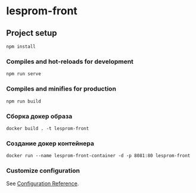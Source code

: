 # lesprom-front

## Project setup
```
npm install
```

### Compiles and hot-reloads for development
```
npm run serve
```

### Compiles and minifies for production
```
npm run build
```

### Сборка докер образа
```
docker build . -t lesprom-front
```

### Создание докер контейнера
```
docker run --name lesprom-front-container -d -p 8081:80 lesprom-front
```

### Customize configuration
See [Configuration Reference](https://cli.vuejs.org/config/).
